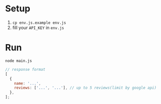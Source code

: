 # Setup

1. `cp env.js.example env.js`
2. fill your `API_KEY` in `env.js`

# Run

`node main.js`

```javascript
// response format
[
  {
    name: '...',
    reviews: ['...', '...'], // up to 5 reviews(limit by google api)
  },
];
```
